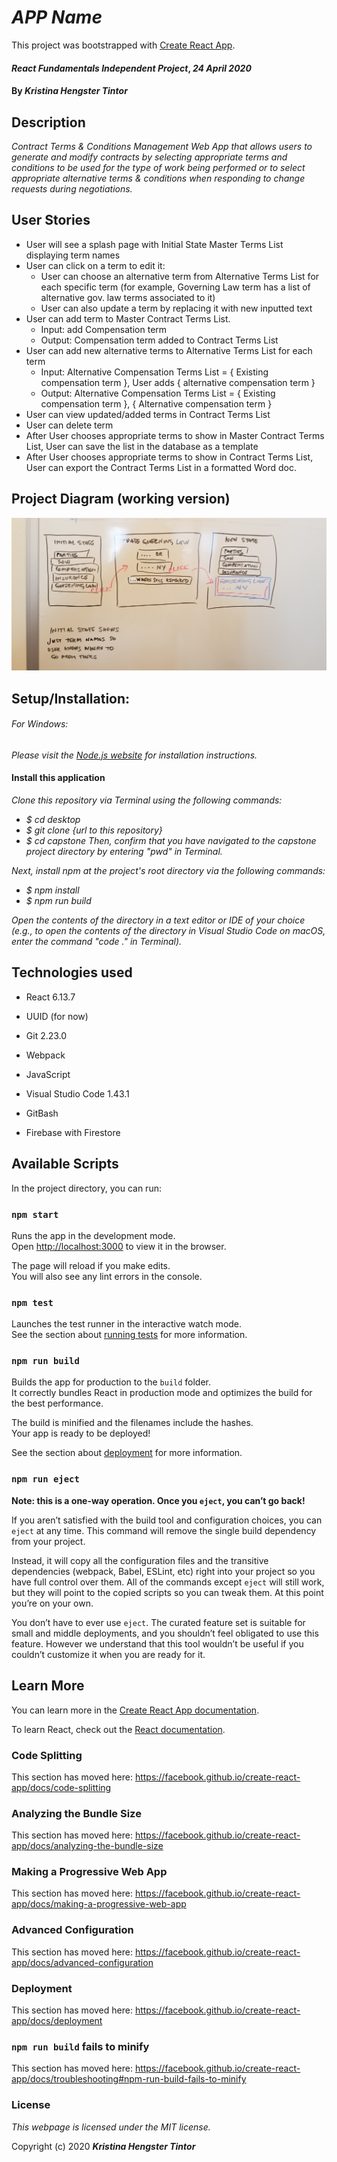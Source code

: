 # _APP Name_

This project was bootstrapped with [Create React App](https://github.com/facebook/create-react-app).

#### _React Fundamentals Independent Project_, _24 April 2020_

#### By _**Kristina Hengster Tintor**_

## Description

_Contract Terms & Conditions Management Web App that allows users to generate and modify contracts by selecting appropriate terms and conditions to be used for the type of work being performed or to select appropriate alternative terms & conditions when responding to change requests during negotiations._

## User Stories

* User will see a splash page with Initial State Master Terms List displaying term names
* User can click on a term to edit it:
    - User can choose an alternative term from Alternative Terms List for each specific term (for example, Governing Law term has a list of alternative gov. law terms associated to it)
    - User can also update a term by replacing it with new inputted text
* User can add term to Master Contract Terms List.
  - Input: add Compensation term
  - Output: Compensation term added to Contract Terms List
* User can add new alternative terms to Alternative Terms List for each term
  - Input: Alternative Compensation Terms List = { Existing compensation term }, User adds { alternative compensation term }
  - Output: Alternative Compensation Terms List = { Existing compensation term }, { Alternative compensation term }
* User can view updated/added terms in Contract Terms List
* User can delete term
* After User chooses appropriate terms to show in Master Contract Terms List, User can save the list in the database as a template
* After User chooses appropriate terms to show in Contract Terms List, User can export the Contract Terms List in a formatted Word doc.

## Project Diagram (working version)
![Components](src/img/drawing.jpg)

## Setup/Installation:

###### For Windows:
_Please visit the [Node.js website](https://nodejs.org/en/download/) for installation instructions._

#### Install this application

_Clone this repository via Terminal using the following commands:_
* _$ cd desktop_
* _$ git clone {url to this repository}_
* _$ cd capstone_
_Then, confirm that you have navigated to the capstone project directory by entering "pwd" in Terminal._

_Next, install npm at the project's root directory via the following commands:_
* _$ npm install_
* _$ npm run build_

_Open the contents of the directory in a text editor or IDE of your choice (e.g., to open the contents of the directory in Visual Studio Code on macOS, enter the command "code ." in Terminal)._

## **Technologies used**

* React 6.13.7

* UUID (for now)

* Git 2.23.0

* Webpack

* JavaScript 

* Visual Studio Code 1.43.1

* GitBash

* Firebase with Firestore


## Available Scripts

In the project directory, you can run:

### `npm start`

Runs the app in the development mode.<br />
Open [http://localhost:3000](http://localhost:3000) to view it in the browser.

The page will reload if you make edits.<br />
You will also see any lint errors in the console.

### `npm test`

Launches the test runner in the interactive watch mode.<br />
See the section about [running tests](https://facebook.github.io/create-react-app/docs/running-tests) for more information.

### `npm run build`

Builds the app for production to the `build` folder.<br />
It correctly bundles React in production mode and optimizes the build for the best performance.

The build is minified and the filenames include the hashes.<br />
Your app is ready to be deployed!

See the section about [deployment](https://facebook.github.io/create-react-app/docs/deployment) for more information.

### `npm run eject`

**Note: this is a one-way operation. Once you `eject`, you can’t go back!**

If you aren’t satisfied with the build tool and configuration choices, you can `eject` at any time. This command will remove the single build dependency from your project.

Instead, it will copy all the configuration files and the transitive dependencies (webpack, Babel, ESLint, etc) right into your project so you have full control over them. All of the commands except `eject` will still work, but they will point to the copied scripts so you can tweak them. At this point you’re on your own.

You don’t have to ever use `eject`. The curated feature set is suitable for small and middle deployments, and you shouldn’t feel obligated to use this feature. However we understand that this tool wouldn’t be useful if you couldn’t customize it when you are ready for it.

## Learn More

You can learn more in the [Create React App documentation](https://facebook.github.io/create-react-app/docs/getting-started).

To learn React, check out the [React documentation](https://reactjs.org/).

### Code Splitting

This section has moved here: https://facebook.github.io/create-react-app/docs/code-splitting

### Analyzing the Bundle Size

This section has moved here: https://facebook.github.io/create-react-app/docs/analyzing-the-bundle-size

### Making a Progressive Web App

This section has moved here: https://facebook.github.io/create-react-app/docs/making-a-progressive-web-app

### Advanced Configuration

This section has moved here: https://facebook.github.io/create-react-app/docs/advanced-configuration

### Deployment

This section has moved here: https://facebook.github.io/create-react-app/docs/deployment

### `npm run build` fails to minify

This section has moved here: https://facebook.github.io/create-react-app/docs/troubleshooting#npm-run-build-fails-to-minify

### License

*This webpage is licensed under the MIT license.*

Copyright (c) 2020 **_Kristina Hengster Tintor_**

